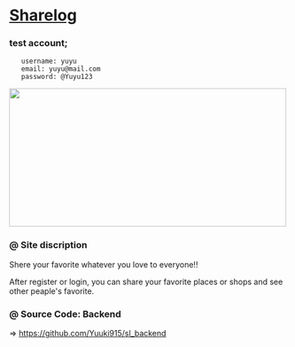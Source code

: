# <a href="https://sharelog.pages.dev/">Sharelog</a>

### test account;
       username: yuyu
       email: yuyu@mail.com
       password: @Yuyu123

<img src="[https://user-images.githubusercontent.com/88405082/212751827-02b5b3bb-b265-4321-bdc8-b502e48f777e.GIF]" width="500" height="250">

### @ Site discription

Shere your favorite whatever you love to everyone!!

After register or login, you can share your favorite places or shops and see other peaple's favorite.



### @ Source Code: Backend

=> https://github.com/Yuuki915/sl_backend

